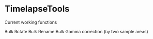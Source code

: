 # TimelapseTools
Current working functions

Bulk Rotate
Bulk Rename
Bulk Gamma correction (by two sample areas)

